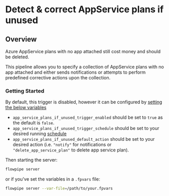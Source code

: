 # Detect & correct AppService plans if unused

## Overview

Azure AppService plans with no app attached still cost money and should be deleted.

This pipeline allows you to specify a collection of AppService plans with no app attached and either sends notifications or attempts to perform predefined corrective actions upon the collection.

### Getting Started

By default, this trigger is disabled, however it can be configured by [setting the below variables](https://flowpipe.io/docs/build/mod-variables#passing-input-variables)
- `app_service_plans_if_unused_trigger_enabled` should be set to `true` as the default is `false`.
- `app_service_plans_if_unused_trigger_schedule` should be set to your desired running [schedule](https://flowpipe.io/docs/flowpipe-hcl/trigger/schedule#more-examples)
- `app_service_plans_if_unused_default_action` should be set to your desired action (i.e. `"notify"` for notifications or `"delete_app_service_plan"` to delete app service plan).

Then starting the server:
```sh
flowpipe server
```

or if you've set the variables in a `.fpvars` file:
```sh
flowpipe server --var-file=/path/to/your.fpvars
```